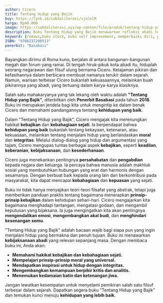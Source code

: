 ```yaml
---
author: Cicero
title: Tentang Hidup yang Bajik
buy: https://lynk.id/sabdaliterasi/vjnJxlM
harga: Rp40.000
image: https://sabdaliterasi.xyz/wp-conten/file/produk/tentang-hidup-yang-bajik.svg
description: Buku Tentang Hidup yang Bajik menawarkan refleksi abadi terhadap kondisi manusia dan wawasan yang menarik dari salah satu pemikir terbesar Roma Kuno.
keyword: [romawi,buku stoik, buku self improvement, memperbaiki diri, pemikiran stoik, filsafat stoik, cara berpikir stoik, buku tentang stoik]
ISBN: "9786237290513"
penerbit: "Basabasi"
---
```


<p>Bayangkan dirimu di Roma kuno, berjalan di antara bangunan-bangunan megah dan forum yang ramai. Di tengah hiruk-pikuk kota abadi itu, hiduplah seorang negarawan dan filsuf ulung bernama Cicero. Ketajaman pikiran dan kefasihannya dalam berbicara membuat namanya terukir dalam sejarah. Namun, warisan terbesar Cicero bukanlah kekuasaannya, melainkan buah pikirannya yang abadi, yang tertuang dalam karya-karya klasiknya.</p><p>Salah satu mahakaryanya yang tak lekang oleh waktu adalah <strong>"Tentang Hidup yang Bajik"</strong>, diterbitkan oleh <strong>Penerbit Basabasi</strong> pada tahun <strong>2018</strong>. Buku ini merupakan jendela bagi kita untuk mengintip ke dalam benak Cicero dan memahami pandangannya tentang <strong>kehidupan yang baik</strong>.</p><p>Dalam "Tentang Hidup yang Bajik", Cicero mengajak kita merenungkan hakikat <strong>kebajikan</strong> dan <strong>kebahagiaan sejati</strong>. Ia berpendapat bahwa <strong>kehidupan yang baik</strong> bukanlah tentang kekayaan, ketenaran, atau kekuasaan, melainkan tentang menjalani hidup yang berlandaskan <strong>moral</strong> dan <strong>integritas</strong>. Melalui dialog-dialog yang hidup dan argumentasi yang tajam, Cicero mengupas tuntas berbagai aspek <strong>kebajikan</strong>, seperti <strong>keadilan</strong>, <strong>keberanian</strong>, <strong>kebijaksanaan</strong>, dan <strong>kesederhanaan</strong>.</p><p>Cicero juga menekankan pentingnya <strong>persahabatan</strong> dan <strong>pengabdian</strong> kepada negara dan keluarga. Ia percaya bahwa manusia adalah makhluk sosial yang membutuhkan hubungan yang erat dan harmonis dengan sesamanya. Dengan berbuat baik kepada orang lain dan berkontribusi pada masyarakat, kita dapat mencapai <strong>kebahagiaan</strong> dan <strong>kepuasan</strong> yang sejati.</p><p>Buku ini tidak hanya menyajikan teori-teori filsafat yang abstrak, tetapi juga memberikan panduan praktis tentang bagaimana menerapkan <strong>prinsip-prinsip kebajikan</strong> dalam kehidupan sehari-hari. Cicero mengajarkan kita bagaimana menghadapi tantangan, mengatasi godaan, dan mengambil keputusan yang bijaksana. Ia juga mengingatkan kita akan pentingnya <strong>mengendalikan emosi</strong>, <strong>mengembangkan akal budi</strong>, dan <strong>menghindari kesenangan semu</strong>.</p><p>"Tentang Hidup yang Bajik" adalah bacaan wajib bagi siapa pun yang ingin menjalani hidup yang bermakna dan penuh tujuan. Buku ini menawarkan <strong>kebijaksanaan abadi</strong> yang relevan sepanjang masa. Dengan membaca buku ini, Anda akan:</p><ul><li><strong>Memahami hakikat kebajikan dan kebahagiaan sejati.</strong></li><li><strong>Mempelajari prinsip-prinsip moral yang universal.</strong></li><li><strong>Mendapatkan inspirasi untuk hidup dengan integritas.</strong></li><li><strong>Mengembangkan kemampuan berpikir kritis dan analitis.</strong></li><li><strong>Menemukan kedamaian batin dan ketenangan jiwa.</strong></li></ul><p>Jangan lewatkan kesempatan untuk menyelami pemikiran salah satu filsuf terbesar dalam sejarah. Dapatkan segera buku "Tentang Hidup yang Bajik" dan temukan kunci menuju <strong>kehidupan yang lebih baik</strong>.</p>


